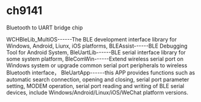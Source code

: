 # ch9141
Bluetooth to UART bridge chip

WCHBleLib_MultiOS------The BLE development interface library for Windows, Android, Liunx, iOS platforms,
BLEAssist------BLE Debugging Tool for Android System,
BleUartLib------BLE serial interface library for some system platform,
BleComWin------Extend wireless serial port on Windows system or upgrade common serial port peripherals to wireless Bluetooth interface，
BleUartApp------this APP provides functions such as automatic search connection, opening and closing, serial port parameter setting, MODEM operation, serial port reading and writing of BLE serial devices, include Windows/Android/Linux/iOS/WeChat platform versions.
